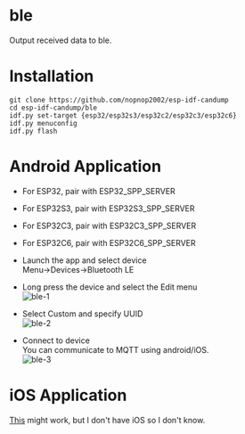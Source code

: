 # ble
Output received data to ble.   

# Installation

```
git clone https://github.com/nopnop2002/esp-idf-candump
cd esp-idf-candump/ble
idf.py set-target {esp32/esp32s3/esp32c2/esp32c3/esp32c6}
idf.py menuconfig
idf.py flash
```

# Android Application   

- For ESP32, pair with ESP32_SPP_SERVER   

- For ESP32S3, pair with ESP32S3_SPP_SERVER   

- For ESP32C3, pair with ESP32C3_SPP_SERVER   

- For ESP32C6, pair with ESP32C6_SPP_SERVER   

- Launch the app and select device  
Menu->Devices->Bluetooth LE   

- Long press the device and select the Edit menu   
![ble-1](https://github.com/nopnop2002/esp-idf-uart2bt/assets/6020549/a7a6ced7-05ac-44b2-b809-905921939755)

- Select Custom and specify UUID   
![ble-2](https://user-images.githubusercontent.com/6020549/184459827-f62dc206-6bc2-41a7-9a88-74b9c84bbb89.JPG)

- Connect to device   
You can communicate to MQTT using android/iOS.   
![ble-3](https://github.com/nopnop2002/esp-idf-mqtt2bt/assets/6020549/e970084e-e5a7-4685-aa44-953b74289c48)

# iOS Application   
[This](https://apps.apple.com/jp/app/bluetooth-v2-1-spp-setup/id6449416841) might work, but I don't have iOS so I don't know.   


